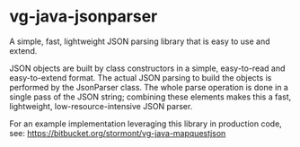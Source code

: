vg-java-jsonparser
==================

A simple, fast, lightweight JSON parsing library that is easy to use and extend.

JSON objects are built by class constructors in a simple, easy-to-read and easy-to-extend format. The actual JSON parsing to build the objects is performed by the JsonParser class. The whole parse operation is done in a single pass of the JSON string; combining these elements makes this a fast, lightweight, low-resource-intensive JSON parser.

For an example implementation leveraging this library in production code, see: https://bitbucket.org/stormont/vg-java-mapquestjson